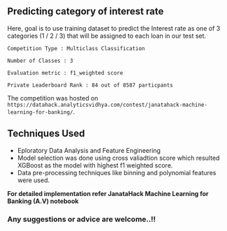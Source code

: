 ## Predicting category of interest rate
Here, goal is to use training dataset to predict the Interest rate as one of 3 categories (1 / 2 / 3) that will be assigned to each loan in our test set.
```
Competition Type : Multiclass Classification

Number of Classes : 3

Evaluation metric : f1_weighted score

Private Leaderboard Rank : 84 out of 8587 particpants
```

The competition was hosted on ```https://datahack.analyticsvidhya.com/contest/janatahack-machine-learning-for-banking/```.


## Techniques Used 
- Eploratory Data Analysis and Feature Engineering 
- Model selection was done using cross valiadtion score which resulted XGBoost as the model with highest f1 weighted score.
- Data pre-processing techniques like binning and polynomial features were used.

**For detailed implementation refer JanataHack Machine Learning for Banking (A.V) notebook**

### Any suggestions or advice are welcome..!!

